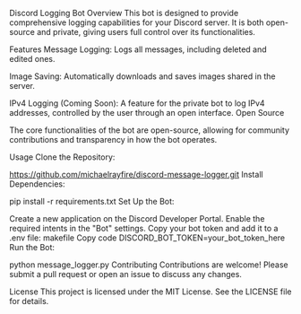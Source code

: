 Discord Logging Bot
Overview
This bot is designed to provide comprehensive logging capabilities for your Discord server. It is both open-source and private, giving users full control over its functionalities.

Features
Message Logging: Logs all messages, including deleted and edited ones.

Image Saving: Automatically downloads and saves images shared in the server.

IPv4 Logging (Coming Soon): A feature for the private bot to log IPv4 addresses, controlled by the user through an open interface.
Open Source

The core functionalities of the bot are open-source, allowing for community contributions and transparency in how the bot operates.

Usage
Clone the Repository:


https://github.com/michaelrayfire/discord-message-logger.git
Install Dependencies:


pip install -r requirements.txt
Set Up the Bot:

Create a new application on the Discord Developer Portal.
Enable the required intents in the "Bot" settings.
Copy your bot token and add it to a .env file:
makefile
Copy code
DISCORD_BOT_TOKEN=your_bot_token_here
Run the Bot:


python message_logger.py
Contributing
Contributions are welcome! Please submit a pull request or open an issue to discuss any changes.

License
This project is licensed under the MIT License. See the LICENSE file for details.
